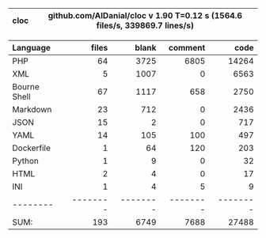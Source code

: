 
cloc|github.com/AlDanial/cloc v 1.90  T=0.12 s (1564.6 files/s, 339869.7 lines/s)
--- | ---

Language|files|blank|comment|code
:-------|-------:|-------:|-------:|-------:
PHP|64|3725|6805|14264
XML|5|1007|0|6563
Bourne Shell|67|1117|658|2750
Markdown|23|712|0|2436
JSON|15|2|0|717
YAML|14|105|100|497
Dockerfile|1|64|120|203
Python|1|9|0|32
HTML|2|4|0|17
INI|1|4|5|9
--------|--------|--------|--------|--------
SUM:|193|6749|7688|27488
